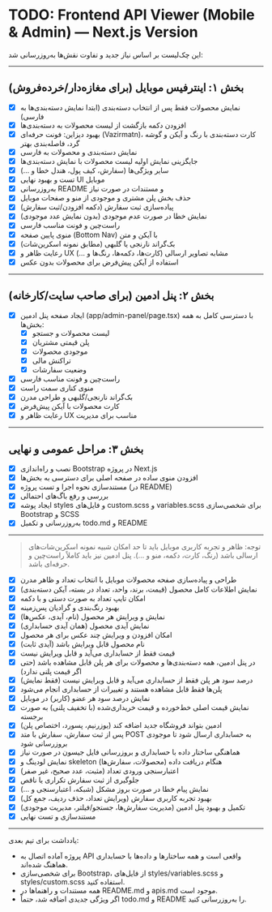 # TODO: Frontend API Viewer (Mobile & Admin) — Next.js Version

این چک‌لیست بر اساس نیاز جدید و تفاوت نقش‌ها به‌روزرسانی شد:

---

## بخش ۱: اینترفیس موبایل (برای مغازه‌دار/خرده‌فروش)
- [x] نمایش محصولات فقط پس از انتخاب دسته‌بندی (ابتدا نمایش دسته‌بندی‌ها به فارسی)
- [x] افزودن دکمه بازگشت از لیست محصولات به دسته‌بندی‌ها
- [x] بهبود دیزاین: فونت حرفه‌ای (Vazirmatn)، کارت دسته‌بندی با رنگ و آیکن و گوشه گرد، فاصله‌بندی بهتر
- [x] نمایش دسته‌بندی و محصولات به فارسی
- [x] جایگزینی نمایش اولیه لیست محصولات با نمایش دسته‌بندی‌ها
- [x] سایر ویژگی‌ها (سفارش، کیف پول، هندل خطا و ...)
- [x] تست و بهبود نهایی UI موبایل
- [x] به‌روزرسانی README و مستندات در صورت نیاز
- [x] حذف بخش پلن مشتری و موجودی از منو و صفحات موبایل
- [x] پیاده‌سازی ثبت سفارش (دکمه افزودن/ثبت سفارش)
- [x] نمایش خطا در صورت عدم موجودی (بدون نمایش عدد موجودی)
- [x] راست‌چین و فونت مناسب فارسی
- [x] منوی پایین صفحه (Bottom Nav) با آیکن و متن
- [x] بک‌گراند نارنجی یا گلبهی (مطابق نمونه اسکرین‌شات)
- [x] رعایت ظاهر و UX مشابه تصاویر ارسالی (کارت‌ها، دکمه‌ها، رنگ‌ها و ...)
- [x] استفاده از آیکن پیش‌فرض برای محصولات بدون عکس

---

## بخش ۲: پنل ادمین (برای صاحب سایت/کارخانه)
- [x] ایجاد صفحه پنل ادمین (app/admin-panel/page.tsx) با دسترسی کامل به همه بخش‌ها:
    - [x] لیست محصولات و جستجو
    - [x] پلن قیمتی مشتریان
    - [x] موجودی محصولات
    - [x] تراکنش مالی
    - [x] وضعیت سفارشات
- [x] راست‌چین و فونت مناسب فارسی
- [x] منوی کناری سمت راست
- [x] بک‌گراند نارنجی/گلبهی و طراحی مدرن
- [x] کارت محصولات با آیکن پیش‌فرض
- [x] رعایت ظاهر و UX مناسب برای مدیریت

---

## بخش ۳: مراحل عمومی و نهایی
- [x] نصب و راه‌اندازی Bootstrap در پروژه Next.js
- [x] افزودن منوی ساده در صفحه اصلی برای دسترسی به بخش‌ها
- [x] مستندسازی نحوه اجرا و تست پروژه (در README)
- [x] بررسی و رفع باگ‌های احتمالی
- [x] ایجاد پوشه styles و فایل‌های custom.scss و variables.scss برای شخصی‌سازی Bootstrap و SCSS
- [x] به‌روزرسانی و تکمیل todo.md و README

---

> توجه: ظاهر و تجربه کاربری موبایل باید تا حد امکان شبیه نمونه اسکرین‌شات‌های ارسالی باشد (رنگ، کارت، دکمه، منو و ...). پنل ادمین نیز باید کاملاً راست‌چین و حرفه‌ای باشد. 

- [x] طراحی و پیاده‌سازی صفحه محصولات موبایل با انتخاب تعداد و ظاهر مدرن
- [x] نمایش اطلاعات کامل محصول (قیمت، برند، واحد، تعداد در بسته، آیکن دسته‌بندی)
- [x] امکان تایپ تعداد به صورت دستی و با دکمه
- [x] بهبود رنگ‌بندی و گرادیان پس‌زمینه
- [x] نمایش و ویرایش هر محصول (نام، آیدی، عکس‌ها)
- [x] نمایش آیدی محصول (همان آیدی حسابداری)
- [x] امکان افزودن و ویرایش چند عکس برای هر محصول
- [x] نام محصول قابل ویرایش باشد (آیدی ثابت)
- [x] قیمت فقط از حسابداری می‌آید و قابل ویرایش نیست
- [x] در پنل ادمین، همه دسته‌بندی‌ها و محصولات برای هر پلن قابل مشاهده باشد (حتی اگر قیمت پلنی ندارد)
- [x] درصد سود هر پلن فقط از حسابداری می‌آید و قابل ویرایش نیست (فقط نمایش)
- [x] پلن‌ها فقط قابل مشاهده هستند و تغییرات از حسابداری انجام می‌شود
- [x] نمایش درصد سود هر عضو (کاربر) در موبایل
- [x] نمایش قیمت اصلی خط‌خورده و قیمت خریداری‌شده (با تخفیف پلنی) به صورت برجسته
- [x] ادمین بتواند فروشگاه جدید اضافه کند (یوزرنیم، پسورد، اختصاص پلن)
- [x] پس از ثبت سفارش، سفارش با متد POST به حسابداری ارسال شود تا موجودی بروزرسانی شود
- [x] هماهنگی ساختار داده با حسابداری و بروزرسانی فایل جیسون در صورت نیاز
- [x] نمایش لودینگ و skeleton هنگام دریافت داده (محصولات، سفارش‌ها)
- [x] اعتبارسنجی ورودی تعداد (مثبت، عدد صحیح، غیر صفر)
- [x] جلوگیری از ثبت سفارش تکراری یا ناقص
- [x] نمایش پیام خطا در صورت بروز مشکل (شبکه، اعتبارسنجی و ...)
- [x] بهبود تجربه کاربری سفارش (ویرایش تعداد، حذف ردیف، جمع کل)
- [x] تکمیل و بهبود پنل ادمین (مدیریت سفارش‌ها، جستجو/فیلتر، مدیریت موجودی)
- [x] مستندسازی و تست نهایی 

---

یادداشت برای تیم بعدی:
- پروژه آماده اتصال به API واقعی است و همه ساختارها و داده‌ها با حسابداری هماهنگ شده‌اند.
- برای شخصی‌سازی Bootstrap، از فایل‌های styles/variables.scss و styles/custom.scss استفاده کنید.
- همه مستندات و راهنماها در README.md و apis.md موجود است.
- اگر ویژگی جدیدی اضافه شد، حتماً todo.md و README را به‌روزرسانی کنید. 